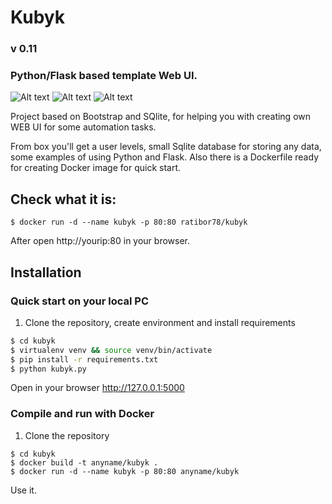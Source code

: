 # Kubyk

### v 0.11

### Python/Flask based template Web UI.

![Alt text](https://github.com/ratibor78/kubyk/blob/master/kubyk1.png?raw=true "Kubyk WEB UI main page")
![Alt text](https://github.com/ratibor78/kubyk/blob/master/kubyk2.png?raw=true "Kubyk WEB UI main page menu")
![Alt text](https://github.com/ratibor78/kubyk/blob/master/kubyk3.png?raw=true "Kubyk WEB UI users admin")

Project based on Bootstrap and SQlite, for helping you with creating own WEB UI for some automation tasks. 

From box you'll get a user levels, small Sqlite database for storing any data, some examples of using Python and Flask. Also there is a Dockerfile ready for creating Docker image for quick start. 

## Check what it is: 

```
$ docker run -d --name kubyk -p 80:80 ratibor78/kubyk
```
After open http://yourip:80 in your browser.


## Installation

### Quick start on your local PC

1) Clone the repository, create environment and install requirements
```sh
$ cd kubyk
$ virtualenv venv && source venv/bin/activate
$ pip install -r requirements.txt
$ python kubyk.py 
```
Open in your browser http://127.0.0.1:5000 

### Compile and run with Docker 
1) Clone the repository

```
$ cd kubyk
$ docker build -t anyname/kubyk .
$ docker run -d --name kubyk -p 80:80 anyname/kubyk
```
Use it. 
